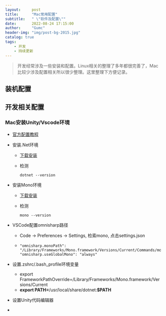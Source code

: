 ```yaml
---
layout:     post
title:      "Mac常用配置"
subtitle:   " \"软件及配置\""
date:       2022-08-24 17:15:00
author:     "Gumc"
header-img: "img/post-bg-2015.jpg"
catalog: true
tags:
    - 开发
    - 持续更新
---
```

> 开发经常涉及一些安装和配置。Linux相关的整理了多年都很完善了，Mac比较少涉及配置相关所以很少整理。这里整理下方便记录。

## 装机配置

## 开发相关配置

### Mac安装Unity/Vscode环境

* [官方配置教程](https://code.visualstudio.com/docs/other/unity)
* 安装.Net环境

  * [下载安装](https://dotnet.microsoft.com/en-us/download)
  * 检测

    ```plaintext
    dotnet --version
    ```
* 安装Mono环境

  * [下载安装](https://www.mono-project.com/download/stable/)
  * 检测

    ```plaintext
    mono --version
    ```
* VSCode配置omnisharp路径

  * Code -> Preferences -> Settings, 检索mono, 点击settings.json
  * ```plaintext
    "omnisharp.monoPath": "/Library/Frameworks/Mono.framework/Versions/Current/Commands/mono",
    "omnisharp.useGlobalMono": "always"
    ```
* 设置.zshrc/.bash_profile环境变量

  * export FrameworkPathOverride=/Library/Frameworks/Mono.framework/Versions/Current
  * **export **PATH**=**/usr/local/share/dotnet:**$PATH**
* 设置Unity代码编辑器
*

